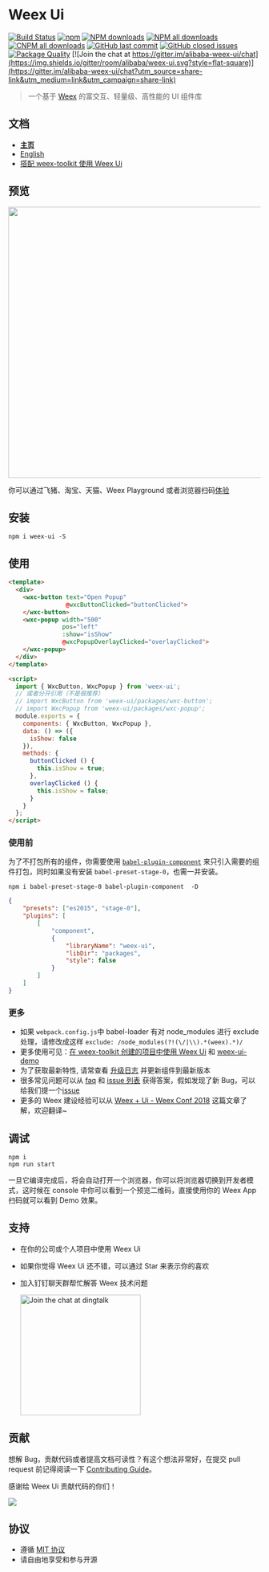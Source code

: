 # Weex Ui

[![Build Status](https://img.shields.io/travis/alibaba/weex-ui.svg?style=flat-square)](https://travis-ci.org/alibaba/weex-ui)
[![npm](https://img.shields.io/npm/v/weex-ui.svg?maxAge=3600&style=flat-square)](https://www.npmjs.com/package/weex-ui)
[![NPM downloads](https://img.shields.io/npm/dm/weex-ui.svg?style=flat-square)](https://npmjs.org/package/weex-ui)
[![NPM all downloads](https://img.shields.io/npm/dt/weex-ui.svg?style=flat-square)](https://npmjs.org/package/weex-ui)
[![CNPM all downloads](http://npm.taobao.org/badge/d/weex-ui.svg?style=flat-square)](https://npm.taobao.org/package/weex-ui)
[![GitHub last commit](https://img.shields.io/github/last-commit/alibaba/weex-ui.svg?style=flat-square)](https://github.com/alibaba/weex-ui/commits/dev)
[![GitHub closed issues](https://img.shields.io/github/issues-closed/alibaba/weex-ui.svg?style=flat-square)](https://github.com/alibaba/weex-ui/issues?utf8=%E2%9C%93&q=)
[![Package Quality](http://npm.packagequality.com/shield/weex-ui.svg?style=flat-square)](http://packagequality.com/#?package=weex-ui)
[![Join the chat at https://gitter.im/alibaba-weex-ui/chat](https://img.shields.io/gitter/room/alibaba/weex-ui.svg?style=flat-square)](https://gitter.im/alibaba-weex-ui/chat?utm_source=share-link&utm_medium=link&utm_campaign=share-link)

> 一个基于 [Weex](https://github.com/apache/incubator-weex) 的富交互、轻量级、高性能的 UI 组件库

## 文档

* **[主页](https://alibaba.github.io/weex-ui/#/cn/)**
* [English](https://alibaba.github.io/weex-ui/#/)
* [搭配 weex-toolkit 使用 Weex Ui](https://alibaba.github.io/weex-ui/#/cn/with-weex-toolkit)

## 预览

<img src="https://img.alicdn.com/tfs/TB1O2ulhgoQMeJjy0FoXXcShVXa-1282-986.jpg" width=540/>

你可以通过飞猪、淘宝、天猫、Weex Playground 或者浏览器扫码[体验](https://h5.m.taobao.com/trip/weex-ui/index.html?_wx_tpl=https%3A%2F%2Fh5.m.taobao.com%2Ftrip%2Fweex-ui%2Fdemo%2Findex.native-min.js)

## 安装

```shell
npm i weex-ui -S
```

## 使用

```html
<template>
  <div>
    <wxc-button text="Open Popup"
                @wxcButtonClicked="buttonClicked">
    </wxc-button>
    <wxc-popup width="500"
               pos="left"
               :show="isShow"
               @wxcPopupOverlayClicked="overlayClicked">
    </wxc-popup>
  </div>
</template>

<script>
  import { WxcButton, WxcPopup } from 'weex-ui';
  // 或者分开引用（不是很推荐）
  // import WxcButton from 'weex-ui/packages/wxc-button';
  // import WxcPopup from 'weex-ui/packages/wxc-popup';
  module.exports = {
    components: { WxcButton, WxcPopup },
    data: () => ({
      isShow: false
    }),
    methods: {
      buttonClicked () {
        this.isShow = true;
      },
      overlayClicked () {
        this.isShow = false;
      }
    }
  };
</script>
```

### 使用前

为了不打包所有的组件，你需要使用 [`babel-plugin-component`](https://www.npmjs.com/package/babel-plugin-component) 来只引入需要的组件打包，同时如果没有安装 `babel-preset-stage-0`，也需一并安装。

```shell
npm i babel-preset-stage-0 babel-plugin-component  -D
```

```json
{
    "presets": ["es2015", "stage-0"],
    "plugins": [
        [
            "component",
            {
                "libraryName": "weex-ui",
                "libDir": "packages",
                "style": false
            }
        ]
    ]
}
```

### 更多

* 如果 `webpack.config.js`中 babel-loader 有对 node_modules 进行 exclude 处理，请修改成这样 `exclude: /node_modules(?!(\/|\\).*(weex).*)/`
* 更多使用可见：[在 weex-toolkit 创建的项目中使用 Weex Ui](/docs/with-weex-toolkit_cn.md) 和 [weex-ui-demo](https://github.com/tw93/weex-ui-demo)
* 为了获取最新特性, 请常查看 [升级日志](https://github.com/alibaba/weex-ui/releases) 并更新组件到最新版本
* 很多常见问题可以从 [faq](https://alibaba.github.io/weex-ui/#/cn/faq) 和 [issue 列表](https://github.com/alibaba/weex-ui/issues?utf8=%E2%9C%93&q=) 获得答案，假如发现了新 Bug，可以给我们提一个[issue](https://github.com/alibaba/weex-ui/issues/new)
* 更多的 Weex 建设经验可以从 [Weex + Ui - Weex Conf 2018](https://alibaba.github.io/weex-ui/#/docs/weex-ui-weex-conf-2018) 这篇文章了解，欢迎翻译~

## 调试

```shell
npm i
npm run start
```

一旦它编译完成后，将会自动打开一个浏览器，你可以将浏览器切换到开发者模式，这时候在 console 中你可以看到一个预览二维码，直接使用你的 Weex App 扫码就可以看到 Demo 效果。


## 支持

* 在你的公司或个人项目中使用 Weex Ui
* 如果你觉得 Weex Ui 还不错，可以通过 Star 来表示你的喜欢
* 加入钉钉聊天群帮忙解答 Weex 技术问题

   <img alt="Join the chat at dingtalk" src="https://img.alicdn.com/tfs/TB1DSvMg2DH8KJjy1XcXXcpdXXa-750-850.jpg" width="240"/>

## 贡献

想解 Bug，贡献代码或者提高文档可读性？有这个想法非常好，在提交 pull request 前记得阅读一下 [Contributing Guide](https://github.com/alibaba/weex-ui/blob/master/CONTRIBUTING.md)。

感谢给 Weex Ui 贡献代码的你们！

<a href="https://github.com/alibaba/weex-ui/graphs/contributors"><img src="https://opencollective.com/weex-ui/contributors.svg"/></a>

## 协议

* 遵循 [MIT 协议](http://opensource.org/licenses/MIT)
* 请自由地享受和参与开源
